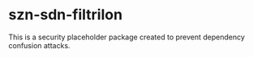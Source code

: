 # szn-sdn-filtrilon

This is a security placeholder package created to prevent dependency confusion attacks.